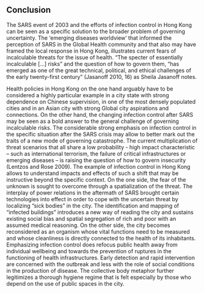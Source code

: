 ## Conclusion

The SARS event of 2003 and the efforts of infection control in Hong Kong can be seen as a specific solution to the broader problem of governing uncertainty. The ‘emerging diseases worldview’ that informed the perception of SARS in the Global Health community and that also may have framed the local response in Hong Kong, illustrates current fears of incalculable threats for the issue of health. “The specter of essentially incalculable […] risks” and the question of how to govern them, “has emerged as one of the great technical, political, and ethical challenges of the early twenty-first century” (Jasanoff 2010, 16) as Sheila Jasanoff notes.

Health policies in Hong Kong on the one hand arguably have to be considered a highly particular example in a city state with strong dependence on Chinese supervision, in one of the most densely populated cities and in an Asian city with strong Global city aspirations and connections. On the other hand, the changing infection control after SARS may be seen as a bold answer to the general challenge of governing incalculable risks. The considerable strong emphasis on infection control in the specific situation after the SARS crisis may allow to better mark out the traits of a new mode of governing catastrophe. The current multiplication of threat scenarios that all share a low probability - high impact characteristic – such as international terrorism, the failure of critical infrastructures or emerging diseases – is raising the question of how to govern insecurity (Lentzos and Rose 2009). The example of infection control in Hong Kong allows to understand impacts and effects of such a shift that may be instructive beyond the specific context.
On the one side, the fear of the unknown is sought to overcome through a spatialization of the threat. The interplay of power relations in the aftermath of SARS brought certain technologies into effect in order to cope with the uncertain threat by localizing “sick bodies” in the city. The identification and mapping of “infected buildings” introduces a new way of reading the city and sustains existing social bias and spatial segregation of rich and poor with an assumed medical reasoning.
On the other side, the city becomes reconsidered as an organism whose vital functions need to be measured and whose cleanliness is directly connected to the health of its inhabitants. Emphasizing infection control does refocus public health away from individual wellbeing and towards the prevention of ruptures in the functioning of health infrastructures. Early detection and rapid intervention are concerned with the outbreak and less with the role of social conditions in the production of disease. The collective body metaphor further legitimizes a thorough hygiene regime that is felt especially by those who depend on the use of public spaces in the city.

